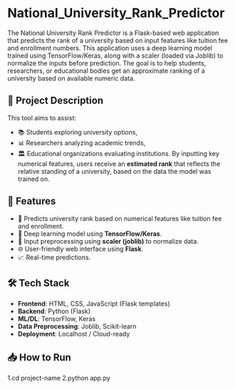 # National_University_Rank_Predictor
The National University Rank Predictor is a Flask-based web application that predicts the rank of a university based on input features like tuition fee and enrollment numbers.  This application uses a deep learning model trained using TensorFlow/Keras, along with a scaler (loaded via Joblib) to normalize the inputs before prediction.  The goal is to help students, researchers, or educational bodies get an approximate ranking of a university based on available numeric data.

## 🧠 Project Description
This tool aims to assist:
- 📚 Students exploring university options,
- 📊 Researchers analyzing academic trends,
- 🏛️ Educational organizations evaluating institutions.
By inputting key numerical features, users receive an **estimated rank** that reflects the relative standing of a university, based on the data the model was trained on.

## 🚀 Features

- 🔢 Predicts university rank based on numerical features like tuition fee and enrollment.
- 🧪 Deep learning model using **TensorFlow/Keras**.
- 🔧 Input preprocessing using **scaler (joblib)** to normalize data.
- 🌐 User-friendly web interface using **Flask**.
- 📈 Real-time predictions.

## 🛠️ Tech Stack

- **Frontend**: HTML, CSS, JavaScript (Flask templates)
- **Backend**: Python (Flask)
- **ML/DL**: TensorFlow, Keras
- **Data Preprocessing**: Joblib, Scikit-learn
- **Deployment**: Localhost / Cloud-ready

## 📥 How to Run
1.cd project-name
2.python app.py
